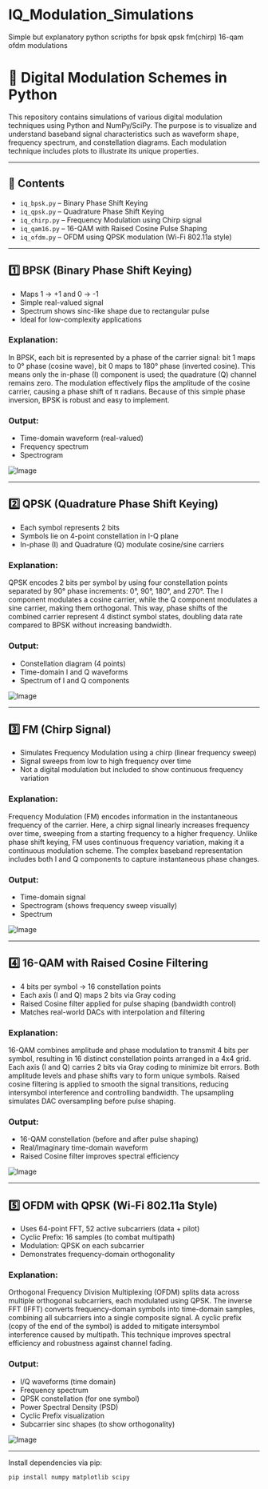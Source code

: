 # IQ_Modulation_Simulations
Simple but explanatory python scripths for bpsk qpsk fm(chirp) 16-qam ofdm modulations

# 📡 Digital Modulation Schemes in Python

This repository contains simulations of various digital modulation techniques using Python and NumPy/SciPy. The purpose is to visualize and understand baseband signal characteristics such as waveform shape, frequency spectrum, and constellation diagrams. Each modulation technique includes plots to illustrate its unique properties.

---

## 📁 Contents

- `iq_bpsk.py` – Binary Phase Shift Keying
- `iq_qpsk.py` – Quadrature Phase Shift Keying
- `iq_chirp.py` – Frequency Modulation using Chirp signal
- `iq_qam16.py` – 16-QAM with Raised Cosine Pulse Shaping
- `iq_ofdm.py` – OFDM using QPSK modulation (Wi-Fi 802.11a style)

---

## 1️⃣ BPSK (Binary Phase Shift Keying)

- Maps 1 → +1 and 0 → -1
- Simple real-valued signal
- Spectrum shows sinc-like shape due to rectangular pulse
- Ideal for low-complexity applications

### Explanation:
In BPSK, each bit is represented by a phase of the carrier signal: bit 1 maps to 0° phase (cosine wave), bit 0 maps to 180° phase (inverted cosine). This means only the in-phase (I) component is used; the quadrature (Q) channel remains zero. The modulation effectively flips the amplitude of the cosine carrier, causing a phase shift of π radians. Because of this simple phase inversion, BPSK is robust and easy to implement.

### Output:
- Time-domain waveform (real-valued)
- Frequency spectrum
- Spectrogram

![Image](https://github.com/user-attachments/assets/cdf530b6-d363-4f47-a86d-abc1ee93bc2b)

---

## 2️⃣ QPSK (Quadrature Phase Shift Keying)

- Each symbol represents 2 bits
- Symbols lie on 4-point constellation in I-Q plane
- In-phase (I) and Quadrature (Q) modulate cosine/sine carriers

### Explanation:
QPSK encodes 2 bits per symbol by using four constellation points separated by 90° phase increments: 0°, 90°, 180°, and 270°. The I component modulates a cosine carrier, while the Q component modulates a sine carrier, making them orthogonal. This way, phase shifts of the combined carrier represent 4 distinct symbol states, doubling data rate compared to BPSK without increasing bandwidth.

### Output:
- Constellation diagram (4 points)
- Time-domain I and Q waveforms
- Spectrum of I and Q components

![Image](https://github.com/user-attachments/assets/cca19359-4097-4a29-863e-35546d6e53a0)

---

## 3️⃣ FM (Chirp Signal)

- Simulates Frequency Modulation using a chirp (linear frequency sweep)
- Signal sweeps from low to high frequency over time
- Not a digital modulation but included to show continuous frequency variation

### Explanation:
Frequency Modulation (FM) encodes information in the instantaneous frequency of the carrier. Here, a chirp signal linearly increases frequency over time, sweeping from a starting frequency to a higher frequency. Unlike phase shift keying, FM uses continuous frequency variation, making it a continuous modulation scheme. The complex baseband representation includes both I and Q components to capture instantaneous phase changes.

### Output:
- Time-domain signal
- Spectrogram (shows frequency sweep visually)
- Spectrum

![Image](https://github.com/user-attachments/assets/5704da78-f55b-4541-bccd-9fd2061067da)

---

## 4️⃣ 16-QAM with Raised Cosine Filtering

- 4 bits per symbol → 16 constellation points
- Each axis (I and Q) maps 2 bits via Gray coding
- Raised Cosine filter applied for pulse shaping (bandwidth control)
- Matches real-world DACs with interpolation and filtering

### Explanation:
16-QAM combines amplitude and phase modulation to transmit 4 bits per symbol, resulting in 16 distinct constellation points arranged in a 4x4 grid. Each axis (I and Q) carries 2 bits via Gray coding to minimize bit errors. Both amplitude levels and phase shifts vary to form unique symbols. Raised cosine filtering is applied to smooth the signal transitions, reducing intersymbol interference and controlling bandwidth. The upsampling simulates DAC oversampling before pulse shaping.

### Output:
- 16-QAM constellation (before and after pulse shaping)
- Real/Imaginary time-domain waveform
- Raised Cosine filter improves spectral efficiency

![Image](https://github.com/user-attachments/assets/381df506-9bcf-4f83-96f2-c37f08e2eaf2)

---

## 5️⃣ OFDM with QPSK (Wi-Fi 802.11a Style)

- Uses 64-point FFT, 52 active subcarriers (data + pilot)
- Cyclic Prefix: 16 samples (to combat multipath)
- Modulation: QPSK on each subcarrier
- Demonstrates frequency-domain orthogonality

### Explanation:
Orthogonal Frequency Division Multiplexing (OFDM) splits data across multiple orthogonal subcarriers, each modulated using QPSK. The inverse FFT (IFFT) converts frequency-domain symbols into time-domain samples, combining all subcarriers into a single composite signal. A cyclic prefix (copy of the end of the symbol) is added to mitigate intersymbol interference caused by multipath. This technique improves spectral efficiency and robustness against channel fading.

### Output:
- I/Q waveforms (time domain)
- Frequency spectrum
- QPSK constellation (for one symbol)
- Power Spectral Density (PSD)
- Cyclic Prefix visualization
- Subcarrier sinc shapes (to show orthogonality)

![Image](https://github.com/user-attachments/assets/adb04c2a-47eb-41a9-96c7-236d2cef0b38)

---

Install dependencies via pip:

```bash
pip install numpy matplotlib scipy
